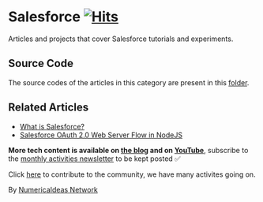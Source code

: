 # Salesforce&nbsp;[![Hits](https://hits.seeyoufarm.com/api/count/incr/badge.svg?url=https%3A%2F%2Fgithub.com%2Fnumerica-ideas%2Fcommunity%2Ftree%2Fmaster%2Fsalesforce&count_bg=%2379C83D&title_bg=%23555555&icon=&icon_color=%23E7E7E7&title=hits&edge_flat=false)](https://numericaideas.com/blog/tag/salesforce)

Articles and projects that cover Salesforce tutorials and experiments.

## Source Code
The source codes of the articles in this category are present in this [folder](./).

## Related Articles
<!-- TAG-POSTS-LIST:START -->
- [What is Salesforce?](https://numericaideas.com/blog/what-is-salesforce/)
- [Salesforce OAuth 2.0 Web Server Flow in NodeJS](https://numericaideas.com/blog/salesforce-oauth2-web-server-flow/)
<!-- TAG-POSTS-LIST:END -->

**More tech content is available on [the blog](https://numericaideas.com/blog/) and on [YouTube](https://www.youtube.com/@numericaideas/channels?sub_confirmation=1)**, subscribe to the [monthly activities newsletter](https://numericaideas.com/blog/category/news/) to be kept posted ✅

Click [here](https://numericaideas.com/#activities) to contribute to the community, we have many activites going on.

By [NumericaIdeas Network](https://numericaideas.com)
